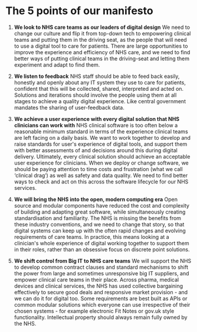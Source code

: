 # The 5 points of our manifesto

1. **We look to NHS care teams as our leaders of digital design**
We need to change our culture and flip it from top-down tech to empowering clinical teams and putting them in the driving seat, as the people that will need to use a digital tool to care for patients. There are large opportunities to improve the experience and efficiency of NHS care, and we need to find better ways of putting clinical teams in the driving-seat and letting them experiment and adapt to find them.

2. **We listen to feedback**
NHS staff should be able to feed back easily, honestly and openly about any IT system they use to care for patients, confident that this will be collected, shared, interpreted and acted on. Solutions and iterations should involve the people using them at all stages to achieve a quality digital experience. Like central government mandates the sharing of user-feedback data.

3. **We achieve a user experience with every digital solution that NHS clinicians can work with**
NHS clinical software is too often below a reasonable minimum standard in terms of the experience clinical teams are left facing on a daily basis. We want to work together to develop and raise standards for user's experience of digital tools, and support them with better assessments of and decisions around this during digital delivery. Ultimately,  every clinical solution should achieve an acceptable user experience for clinicians.  When we deploy or change software, we should be paying attention to time costs and frustration (what we call ‘clinical drag’) as well as safety and data quality. We need to find better ways to check and act on this across the software lifecycle for our NHS services.

4. **We will bring the NHS into the open, modern computing era**
Open source and modular components have reduced the cost and complexity of building and adapting great software, while simultaneously creating standardisation and familiarity. The NHS is missing the benefits from these industry conventions, and we need to change that story, so that digital systems can keep up with the often rapid changes and evolving requirements of care teams. In practice, this means looking at a clinician's whole experience of digital working together to support them in their roles, rather than an obsessive focus on discrete point solutions.

5. **We shift control from Big IT to NHS care teams**
We will support the NHS to develop common contract clauses and standard mechanisms to shift the power from large and sometimes unresponsive big IT suppliers, and empower clinical care teams in their place. Across pharma, medical devices and clinical services, the NHS has used collective bargaining effectively to secure good deals and responsive market provision - and we can do it for digital too.
Some requirements are best built as APIs or common modular solutions which everyone can use irrespective of their chosen systems - for example electronic Fit Notes or gov.uk style functionality. Intellectual property should always remain fully owned by the NHS.